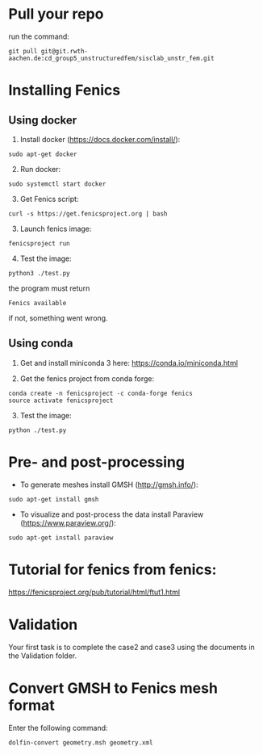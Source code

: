 # Pull your repo
run the command:
```
git pull git@git.rwth-aachen.de:cd_group5_unstructuredfem/sisclab_unstr_fem.git
```

# Installing Fenics
## Using docker

1. Install docker (https://docs.docker.com/install/):
```
sudo apt-get docker
```
2. Run docker:
```
sudo systemctl start docker
```
3. Get Fenics script:
```
curl -s https://get.fenicsproject.org | bash
```
3. Launch fenics image:
```
fenicsproject run
```
4. Test the image:
```
python3 ./test.py
```
the program must return
```
Fenics available
```
if not, something went wrong.

## Using conda

1. Get and install miniconda 3 here: https://conda.io/miniconda.html

2. Get the fenics project from conda forge:
```
conda create -n fenicsproject -c conda-forge fenics
source activate fenicsproject
```

3. Test the image:
```
python ./test.py
```

# Pre- and post-processing
- To generate meshes install GMSH (http://gmsh.info/):
```
sudo apt-get install gmsh
```
- To visualize and post-process the data install Paraview (https://www.paraview.org/):
```
sudo apt-get install paraview
```
# Tutorial for fenics from fenics:
https://fenicsproject.org/pub/tutorial/html/ftut1.html

# Validation

Your first task is to complete the case2 and case3 using the documents in the Validation folder.

# Convert GMSH to Fenics mesh format
Enter the following command:
```
dolfin-convert geometry.msh geometry.xml
```
